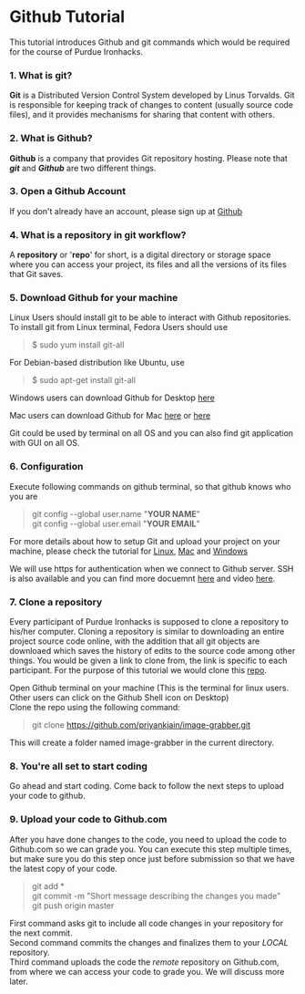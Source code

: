 # Github Tutorial   

This tutorial introduces Github and git commands which would be required for the course of Purdue Ironhacks. 


### 1. What is **git**?
**Git** is a Distributed Version Control System developed by Linus Torvalds. Git is responsible for keeping track of changes to content (usually source code files), and it provides mechanisms for sharing that content with others.  
  
### 2. What is **Github**?
**Github** is a company that provides Git repository hosting. Please note that _**git**_ and _**Github**_ are two different things.

### 3. Open a Github Account
If you don't already have an account, please sign up at [Github](https://github.com/)

### 4. What is a **repository** in git workflow?  
  
  A **repository** or '**repo**' for short, is a digital directory or storage space where you can access your project, its files and all the versions of its files that Git saves.

### 5. Download Github for your machine  
  
  Linux Users should install git to be able to interact with Github repositories.   
  To install git from Linux terminal, Fedora Users should use
>$ sudo yum install git-all

  For Debian-based distribution like Ubuntu, use
>$ sudo apt-get install git-all

  Windows users can download Github for Desktop [here](https://desktop.github.com/)

  Mac users can download Github for Mac [here](https://git-scm.com/download/mac) or [here](https://desktop.github.com)

  Git could be used by terminal on all OS and you can also find git application with GUI on all OS. 

### 6. Configuration

  Execute following commands on github terminal, so that github knows who you are
> git config --global user.name "**YOUR NAME**"  
> git config --global user.email "**YOUR EMAIL**" 

For more details about how to setup Git and upload your project on your machine, please check the tutorial for [Linux](Github-Setup-For-Linux.md), [Mac](Github-Setup-For-Mac.md) and [Windows](Github-Setup-For-Windows.md)

We will use https for authentication when we connect to Github server. SSH is also available and you can find more docuemnt [here](https://help.github.com/articles/connecting-to-github-with-ssh/) and video [here](https://www.youtube.com/watch?v=H5qNpRGB7Qw&t=609s).

### 7. Clone a repository
	
  Every participant of Purdue Ironhacks is supposed to clone a repository to his/her computer. Cloning a repository is similar to downloading an entire project source code online, with the addition that all git objects are downloaed which saves the history of edits to the source code among other things. You would be given a link to clone from, the link is specific to each participant. For the purpose of this tutorial we would clone this [repo](https://github.com/priyankjain/image-grabber).   

     
  Open Github terminal on your machine (This is the terminal for linux users. Other users can click on the Github Shell icon on Desktop)  
  Clone the repo using the following command:
> git clone https://github.com/priyankjain/image-grabber.git

  This will create a folder named image-grabber in the current directory. 

### 8. You're all set to start coding

  Go ahead and start coding. Come back to follow the next steps to upload your code to github.

### 9. Upload your code to Github.com

  After you have done changes to the code, you need to upload the code to Github.com so we can grade you. You can execute this step multiple times, but make sure you do this step once just before submission so that we have the latest copy of your code.
> git add *   
> git commit -m "Short message describing the changes you made"  
> git push origin master     

  First command asks git to include all code changes in your repository for the next commit.  
  Second command commits the changes and finalizes them to your _LOCAL_ repository.  
  Third command uploads the code the _remote_ repository on Github.com, from where we can access your code to grade you. We will discuss more later.



